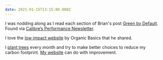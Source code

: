 ```yaml
---
date: 2021-01-15T13:15:00.000Z
---
```


I was nodding along as I read each section of Brian's post [Green by Default](https://blr.design/blog/green-by-default/). Found via [Calibre’s Performance Newsletter](https://www.calibreapp.com/newsletter).

I love the [low impact website](https://lowimpact.organicbasics.com/) by Organic Basics that he shared.

I [plant trees](https://ecologi.com/darylshaw?r=5e31ae19be60350017c7e239) every month and try to make better choices to reduce my carbon footprint. [My website](https://www.websitecarbon.com/website/darylshaw-co-uk/) can do with improvement.
